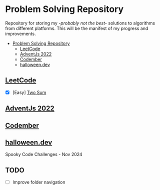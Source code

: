 # Problem Solving Repository
Repository for storing my -_probably not the best_- solutions to algorithms from different platforms.
This will be the manifest of my progress and improvements.


<!--toc:start-->
- [Problem Solving Repository](#problem-solving-repository)
    - [LeetCode](#leetcode)
    - [AdventJs 2022](#adventjs-2022)
    - [Codember](#codember)
    - [halloween.dev](#halloween.dev)
<!--toc:end-->

## [LeetCode](https://leetcode.com)

- [x] \[Easy] [ Two Sum ]()

## [AdventJs 2022](https://2022.adventjs.dev/)

## [Codember](https://codember.dev/)

## [halloween.dev](/halloween.dev/)
Spooky Code Challenges - Nov 2024


## TODO
  - [ ] Improve folder navigation
